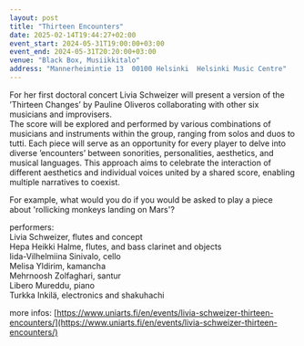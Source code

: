 ```yaml
---
layout: post
title: "Thirteen Encounters"
date: 2025-02-14T19:44:27+02:00
event_start: 2024-05-31T19:00:00+03:00
event_end: 2024-05-31T20:20:00+03:00
venue: "Black Box, Musiikkitalo"
address: "Mannerheimintie 13  00100 Helsinki  Helsinki Music Centre"
---
```


For her first doctoral concert Livia Schweizer will present a version of the ’Thirteen Changes’ by Pauline Oliveros collaborating with other six musicians and improvisers.  
The score will be explored and performed by various combinations of musicians and instruments within the group, ranging from solos and duos to tutti. Each piece will serve as an opportunity for every player to delve into diverse ’encounters’ between sonorities, personalities, aesthetics, and musical languages. This approach aims to celebrate the interaction of different aesthetics and individual voices united by a shared score, enabling multiple narratives to coexist.  
  
For example, what would you do if you would be asked to play a piece about 'rollicking monkeys landing on Mars'?   
  
performers:   
Livia Schweizer, flutes and concept   
Hepa Heikki Halme, flutes, and bass clarinet and objects  
Iida-Vilhelmiina Sinivalo, cello    
Melisa Yldirim, kamancha    
Mehrnoosh Zolfaghari, santur    
Libero Mureddu, piano   
Turkka Inkilä, electronics and shakuhachi   
  
more infos: [https://www.uniarts.fi/en/events/livia-schweizer-thirteen-encounters/](https://www.uniarts.fi/en/events/livia-schweizer-thirteen-encounters/)
